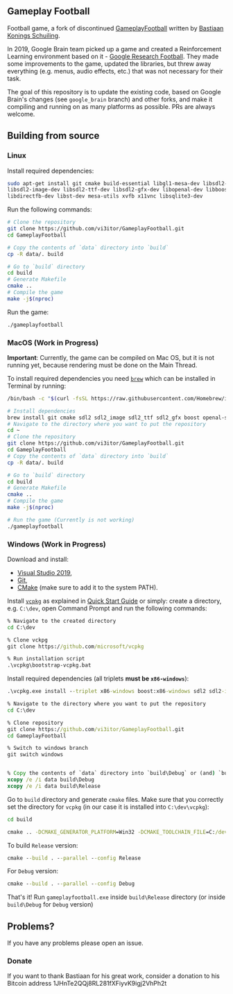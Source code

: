 ## Gameplay Football
Football game, a fork of discontinued [GameplayFootball](https://github.com/BazkieBumpercar/GameplayFootball) written by [Bastiaan Konings Schuiling](http://www.properlydecent.com/).

In 2019, Google Brain team picked up a game and created a Reinforcement Learning environment based on it - [Google Research Football](https://github.com/google-research/football). They made some improvements to the game, updated the libraries, but threw away everything (e.g. menus, audio effects, etc.) that was not necessary for their task.

The goal of this repository is to update the existing code, based on Google Brain's changes (see `google_brain` branch) and other forks, and make it compiling and running on as many platforms as possible. PRs are always welcome.  

## Building from source

### Linux
Install required dependencies: 
```bash
sudo apt-get install git cmake build-essential libgl1-mesa-dev libsdl2-dev \
libsdl2-image-dev libsdl2-ttf-dev libsdl2-gfx-dev libopenal-dev libboost-all-dev \
libdirectfb-dev libst-dev mesa-utils xvfb x11vnc libsqlite3-dev
```

Run the following commands:
```bash
# Clone the repository
git clone https://github.com/vi3itor/GameplayFootball.git
cd GameplayFootball

# Copy the contents of `data` directory into `build`
cp -R data/. build

# Go to `build` directory
cd build
# Generate Makefile
cmake ..
# Compile the game
make -j$(nproc)
```

Run the game:
```bash
./gameplayfootball
```

### MacOS (Work in Progress)
**Important**: Currently, the game can be compiled on Mac OS, but it is not running yet, because rendering must be done on the Main Thread.

To install required dependencies you need [`brew`](https://brew.sh/) which can be installed in Terminal by running:
```bash
/bin/bash -c "$(curl -fsSL https://raw.githubusercontent.com/Homebrew/install/master/install.sh)"
```

```bash
# Install dependencies
brew install git cmake sdl2 sdl2_image sdl2_ttf sdl2_gfx boost openal-soft
# Navigate to the directory where you want to put the repository
cd ~
# Clone the repository
git clone https://github.com/vi3itor/GameplayFootball.git
cd GameplayFootball
# Copy the contents of `data` directory into `build`
cp -R data/. build

# Go to `build` directory
cd build
# Generate Makefile
cmake ..
# Compile the game
make -j$(nproc)

# Run the game (Currently is not working)
./gameplayfootball
```



### Windows (Work in Progress)

Download and install:
- [Visual Studio 2019](https://visualstudio.microsoft.com/downloads/),
- [Git](https://git-scm.com/download/win),
- [CMake](https://cmake.org/download/) (make sure to add it to the system PATH).

Install [`vcpkg`](https://github.com/microsoft/vcpkg) as explained in [Quick Start Guide](https://github.com/microsoft/vcpkg#quick-start-windows) or simply:
create a directory, e.g. `C:\dev`, open Command Prompt and run the following commands: 
```bat
% Navigate to the created directory
cd C:\dev

% Clone vckpg
git clone https://github.com/microsoft/vcpkg

% Run installation script
.\vcpkg\bootstrap-vcpkg.bat
```
Install required dependencies (all triplets **must be `x86-windows`**):
```bat 
.\vcpkg.exe install --triplet x86-windows boost:x86-windows sdl2 sdl2-image[libjpeg-turbo] sdl2-ttf sdl2-gfx opengl openal-soft
```

```bat
% Navigate to the directory where you want to put the repository
cd C:\dev

% Clone repository
git clone https://github.com/vi3itor/GameplayFootball.git 
cd GameplayFootball

% Switch to windows branch
git switch windows


% Copy the contents of `data` directory into `build\Debug` or (and) `build\Release`
xcopy /e /i data build\Debug
xcopy /e /i data build\Release
```
Go to `build` directory and generate `cmake` files. Make sure that you correctly set the directory for `vcpkg` (in our case it is installed into `C:\dev\vcpkg`):
```bat
cd build

cmake .. -DCMAKE_GENERATOR_PLATFORM=Win32 -DCMAKE_TOOLCHAIN_FILE=C:/dev/vcpkg/scripts/buildsystems/vcpkg.cmake -DCMAKE_WINDOWS_EXPORT_ALL_SYMBOLS=TRUE  
```
To build `Release` version:
```bat
cmake --build . --parallel --config Release
```
For `Debug` version:
```bat
cmake --build . --parallel --config Debug
```

That's it! Run `gameplayfootball.exe` inside `build\Release` directory (or inside `build\Debug` for `Debug` version)


## Problems? 
If you have any problems please open an issue. 


### Donate
If you want to thank Bastiaan for his great work, consider a donation to his Bitcoin address 1JHnTe2QQj8RL281fXFiyvK9igj2VhPh2t
